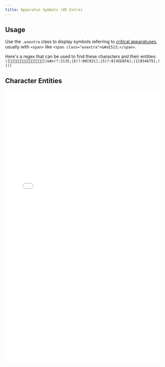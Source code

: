 ```yaml
---
title: Apparatus Symbols (WS Extra)
---
```


## Usage

Use the `.wsextra` class to display symbols referring to [critical apparatuses](https://www.logos.com/products/info/apparatuses), usually with `<span>` like `<span class="wsextra">&#xE513;</span>`.

Here's a regex that can be used to find these characters and their entities: `([ℵ]|&#x(?:2135;|E(?:00[021];|5(?:0[45E6FA];|1[034679];))))`

## Character Entities

<iframe height='882' scrolling='no' title='WS Extra' src='//codepen.io/bhdirect/embed/62540d1d673b0f6f979324fb10a3f1b7/?height=882&theme-id=28865&default-tab=result&embed-version=2' frameborder='no' allowtransparency='true' allowfullscreen='true' style='width: 100%;'>See the Pen <a href='http://codepen.io/bhdirect/pen/62540d1d673b0f6f979324fb10a3f1b7/'>WS Extra</a> by BH Direct (<a href='http://codepen.io/bhdirect'>@bhdirect</a>) on <a href='http://codepen.io'>CodePen</a>.
</iframe>
